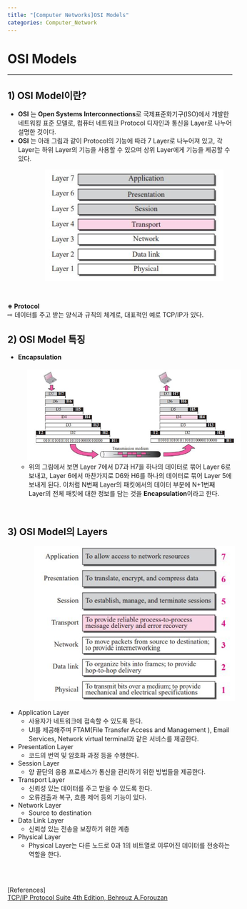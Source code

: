 ```yaml
---
title: "[Computer Networks]OSI Models"
categories: Computer_Network
---
```

# OSI Models
<hr>

## 1) OSI Model이란?
+ **OSI** 는 **Open Systems Interconnections**로 국제표준화기구(ISO)에서 개발한 네트워킹 표준 모델로, 컴퓨터 네트워크 Protocol 디자인과 통신을 Layer로 나누어 설명한 것이다. 
+ **OSI** 는 아래 그림과 같이 Protocol의 기능에 따라 7 Layer로 나누어져 있고, 각 Layer는 하위 Layer의 기능을 사용할 수 있으며 상위 Layer에게 기능을 제공할 수 있다. <br>
  <img src="/assets/images/OSI Image.JPG"  style="margin-left:60px; margin-top:15px; width:400px">
<br>

**※ Protocol**<br>
⇨ 데이터를 주고 받는 양식과 규칙의 체계로, 대표적인 예로 TCP/IP가 있다.
<br>

## 2) OSI Model 특징
+ **Encapsulation**
    <img src="/assets/images/OSI Encapsulation.JPG" style="margin-left:20px; margin-top:20px;">
    + 위의 그림에서 보면 Layer 7에서 D7과 H7을 하나의 데이터로 묶어 Layer 6로 보내고, Layer 6에서 마찬가지로 D6와 H6를 하나의 데이터로 묶어 Layer 5에 보내게 된다. 이처럼 N번째 Layer의 패킷에서의 데이터 부분에 N+1번째 Layer의 전체 패킷에 대한 정보를 담는 것을 **Encapsulation**이라고 한다.
 <br>

## 3) OSI Model의 Layers
<img src="/assets/images/OSI Summary.JPG" style="margin-left:60px; width: 450px;">

+ Application Layer
    + 사용자가 네트워크에 접속할 수 있도록 한다.
    + UI를 제공해주며 FTAM(File Transfer Access and Management ), Email Services, Network virtual terminal과 같은 서비스를 제공한다.
+ Presentation Layer
    + 코드의 번역 및 암호화 과정 등을 수행한다.
+ Session Layer
    + 양 끝단의 응용 프로세스가 통신을 관리하기 위한 방법들을 제공한다.
+ Transport Layer
    + 신뢰성 있는 데이터를 주고 받을 수 있도록 한다.
    + 오류검출과 복구, 흐름 제어 등의 기능이 있다.
+ Network Layer
    + Source to destination  
+ Data Link Layer
    + 신뢰성 있는 전송을 보장하기 위한 계층
+ Physical Layer
    + Physical Layer는 다른 노드로 0과 1의 비트열로 이루어진 데이터를 전송하는 역할을 한다.

 <br>
 <br>
 
 [References] <br>
 [TCP/IP Protocol Suite 4th Edition, Behrouz A.Forouzan](https://vaibhav2501.files.wordpress.com/2012/02/tcp_ip-protocol-suite-4th-ed-b-forouzan-mcgraw-hill-2010-bbs.pdf)
 
